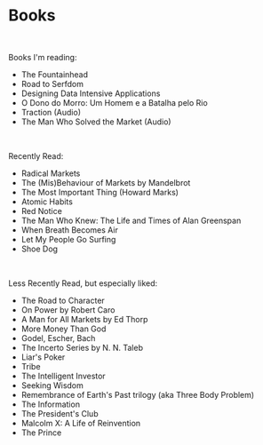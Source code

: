 <!-- markdownlint-disable MD033 -->
# Books

<br/>

Books I'm reading:

- The Fountainhead
- Road to Serfdom
- Designing Data Intensive Applications
- O Dono do Morro: Um Homem e a Batalha pelo Rio
- Traction (Audio)
- The Man Who Solved the Market (Audio)

<br/>

Recently Read:

- Radical Markets
- The (Mis)Behaviour of Markets by Mandelbrot
- The Most Important Thing (Howard Marks)
- Atomic Habits
- Red Notice
- The Man Who Knew: The Life and Times of Alan Greenspan
- When Breath Becomes Air
- Let My People Go Surfing
- Shoe Dog

<br/>

Less Recently Read, but especially liked:

- The Road to Character
- On Power by Robert Caro
- A Man for All Markets by Ed Thorp
- More Money Than God
- Godel, Escher, Bach
- The Incerto Series by N. N. Taleb
- Liar's Poker
- Tribe
- The Intelligent Investor
- Seeking Wisdom
- Remembrance of Earth's Past trilogy (aka Three Body Problem)
- The Information
- The President's Club
- Malcolm X: A Life of Reinvention
- The Prince
